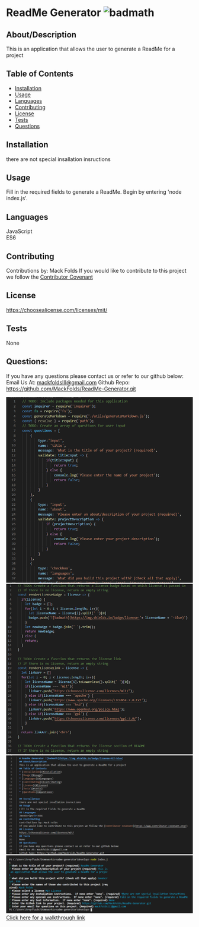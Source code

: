  # ReadMe Generator ![badmath](https://img.shields.io/badge/license-MIT-blue)
  ## About/Description
  This is an application that allows the user to generate a ReadMe for a project
  ## Table of Contents
  * [Installation](#installation)
  * [Usage](#usage)
  * [Languages](#languages)
  * [Contributing](#contributing)
  * [License](#license)
  * [Tests](#tests)
  * [Questions](#questions)
  
  ## Installation
  there are not special insallation insructions
  ## Usage
  Fill in the required fields to generate a ReadMe. Begin by entering 'node index.js'.
  ## Languages
  JavaScript<br>ES6
  ## Contributing
  Contributions by: Mack Folds
  If you would like to contribute to this project we follow the [Contributor Covenant](https://www.contributor-covenant.org/)
  ## License
  https://choosealicense.com/licenses/mit/
  ## Tests
  None
  ## Questions:
  If you have any questions please contact us or refer to our github below:
  Email Us At: mackfoldsIII@gmail.com
  Github Repo: https://github.com/MackFolds/ReadMe-Generator.git

![preview of the index](Develop\Images\indexJSPreview.png)
![preview of the markdown](Develop\Images\markdown.png)
![preview of the readme-generator](Develop\Images\readme-gen.png)
![preview of the user input in the terminal](Develop\Images\user-input.png)
<a href="https://youtu.be/f4QBxacJTTo" target="_blank">Click here for a walkthrough link</a>